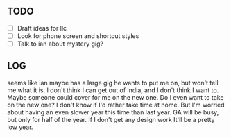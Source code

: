 

## TODO

- [ ] Draft ideas for llc
- [ ] Look for phone screen and shortcut styles
- [ ] Talk to ian about mystery gig?

## LOG

seems like ian maybe has a large gig he wants to put me on, but won't tell me what it is. I don't think I can get out of india, and I don't think I want to. Maybe someone could cover for me on the new one.
Do I even want to take on the new one? I don't know if I'd rather take time at home. But I'm worried about having an even slower year this time than last year. GA will be busy, but only for half of the year. If I don't get any design work It'll be a pretty low year. 





